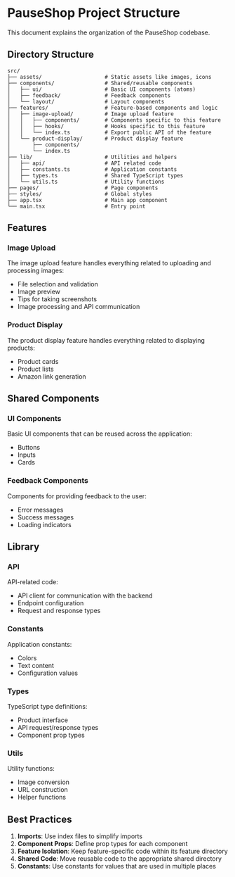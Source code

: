 # PauseShop Project Structure

This document explains the organization of the PauseShop codebase.

## Directory Structure

```
src/
├── assets/                    # Static assets like images, icons
├── components/                # Shared/reusable components
│   ├── ui/                    # Basic UI components (atoms)
│   ├── feedback/              # Feedback components
│   └── layout/                # Layout components
├── features/                  # Feature-based components and logic
│   ├── image-upload/          # Image upload feature
│   │   ├── components/        # Components specific to this feature
│   │   ├── hooks/             # Hooks specific to this feature
│   │   └── index.ts           # Export public API of the feature
│   └── product-display/       # Product display feature
│       ├── components/
│       └── index.ts
├── lib/                       # Utilities and helpers
│   ├── api/                   # API related code
│   ├── constants.ts           # Application constants
│   ├── types.ts               # Shared TypeScript types
│   └── utils.ts               # Utility functions
├── pages/                     # Page components
├── styles/                    # Global styles
├── app.tsx                    # Main app component
└── main.tsx                   # Entry point
```

## Features

### Image Upload
The image upload feature handles everything related to uploading and processing images:
- File selection and validation
- Image preview
- Tips for taking screenshots
- Image processing and API communication

### Product Display
The product display feature handles everything related to displaying products:
- Product cards
- Product lists
- Amazon link generation

## Shared Components

### UI Components
Basic UI components that can be reused across the application:
- Buttons
- Inputs
- Cards

### Feedback Components
Components for providing feedback to the user:
- Error messages
- Success messages
- Loading indicators

## Library

### API
API-related code:
- API client for communication with the backend
- Endpoint configuration
- Request and response types

### Constants
Application constants:
- Colors
- Text content
- Configuration values

### Types
TypeScript type definitions:
- Product interface
- API request/response types
- Component prop types

### Utils
Utility functions:
- Image conversion
- URL construction
- Helper functions

## Best Practices

1. **Imports**: Use index files to simplify imports
2. **Component Props**: Define prop types for each component
3. **Feature Isolation**: Keep feature-specific code within its feature directory
4. **Shared Code**: Move reusable code to the appropriate shared directory
5. **Constants**: Use constants for values that are used in multiple places